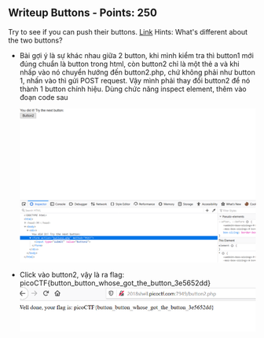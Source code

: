 ## Writeup Buttons - Points: 250
  Try to see if you can push their buttons. [Link](http://2018shell.picoctf.com:7949)
  Hints: What's different about the two buttons?

- Bài gợi ý là sự khác nhau giữa 2 button, khi mình kiểm tra thì button1 mới đúng chuẩn là button trong html, còn button2 chỉ là một
  thẻ a và khi nhấp vào nó chuyển hướng đến button2.php, chứ không phải như button 1, nhấn vào thì gửi POST request.
  Vậy mình phải thay đổi button2 để nó thành 1 button chính hiệu. Dùng chức năng inspect element, thêm vào đoạn code sau

  <img src="./1.png">

- Click vào button2, vậy là ra flag: picoCTF{button_button_whose_got_the_button_3e5652dd}
  <img src="./2.png">

